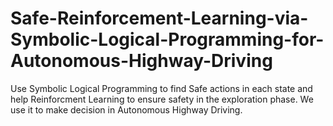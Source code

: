 # Safe-Reinforcement-Learning-via-Symbolic-Logical-Programming-for-Autonomous-Highway-Driving
Use Symbolic Logical Programming to find Safe actions in each state and help Reinforcment Learning to ensure safety in the exploration phase. We use it to make decision in Autonomous Highway Driving. 
